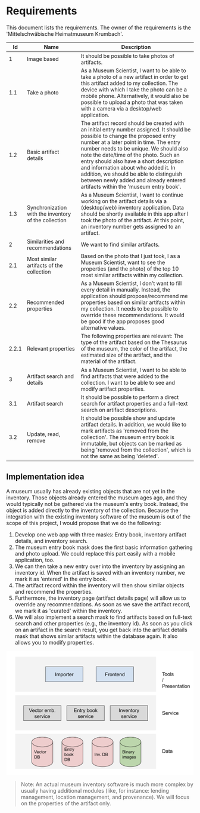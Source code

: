 # Requirements

This document lists the requirements. The owner of the requirements is the 'Mittelschwäbische Heimatmuseum Krumbach'.

| Id    | Name                                                 | Description                                                                                                                                                                                                                                                                                                                                                                                                                                                                     |
|-------|------------------------------------------------------|---------------------------------------------------------------------------------------------------------------------------------------------------------------------------------------------------------------------------------------------------------------------------------------------------------------------------------------------------------------------------------------------------------------------------------------------------------------------------------|
| 1     | Image based                                          | It should be possible to take photos of artifacts.                                                                                                                                                                                                                                                                                                                                                                                                                              |
| 1.1   | Take a photo                                         | As a Museum Scientist, I want to be able to take a photo of a new artifact in order to get this artifact added to my collection. The device with which I take the photo can be a mobile phone. Alternatively, it would also be possible to upload a photo that was taken with a camera via a desktop/web application.                                                                                                                                                          |
| 1.2   | Basic artifact details                               | The artifact record should be created with an initial entry number assigned. It should be possible to change the proposed entry number at a later point in time. The entry number needs to be unique. We should also note the date/time of the photo. Such an entry should also have a short description and information about who added it. In addition, we should be able to distinguish between newly added and already entered artifacts within the 'museum entry book'. |
| 1.3   | Synchronization with the inventory of the collection | As a Museum Scientist, I want to continue working on the artifact details via a (desktop/web) inventory application. Data should be shortly available in this app after I took the photo of the artifact. At this point, an inventory number gets assigned to an artifact.                                                                                                                                                                                                       |                                                                                                                                                                 
| 2     | Similarities and recommendations | We want to find similar artifacts.                                                                                                                                                                                                                                                                                                                                                                                                                                              |
| 2.1   | Most similar artifacts of the collection             | Based on the photo that I just took, I as a Museum Scientist, want to see the properties (and the photo) of the top 10 most similar artifacts within my collection.                                                                                                                                                                                                                                                                                                          |
| 2.2   | Recommended properties                               | As a Museum Scientist, I don't want to fill every detail in manually. Instead, the application should propose/recommend me properties based on similar artifacts within my collection. It needs to be possible to override these recommendations. It would be good if the app proposes good alternative values.                                                                                                                                                                 |
| 2.2.1 | Relevant properties                                  | The following properties are relevant: The type of the artifact based on the Thesaurus of the museum, the color of the artifact, the estimated size of the artifact, and the material of the artifact.                                                                                                                                                                                                                                                                              |
| 3     | Artifact search and details                          | As a Museum Scientist, I want to be able to find artifacts that were added to the collection. I want to be able to see and modify artifact properties.                                                                                                                                                                                                                                                                                                                          |
| 3.1   | Artifact search                                      | It should be possible to perform a direct search for artifact properties and a full-text search on artifact descriptions.                                                                                                                                                                                                                                                                                                                                                       |
| 3.2   | Update, read, remove                                 | It should be possible show and update artifact details. In addition, we would like to mark artifacts as 'removed from the collection'. The museum entry book is immutable, but objects can be marked as being 'removed from the collection', which is not the same as being 'deleted'.                                                                                                                                                                                          |

## Implementation idea

A museum usually has already existing objects that are not yet in the inventory. Those objects already entered the museum ages ago, and they would typically not be gathered via the museum's entry book. Instead, the object is added directly to the inventory of the collection. Because the integration with the existing inventory software of the museum is out of the scope of this project, I would propose that we do the following:

1. Develop one web app with three masks: Entry book, inventory artifact details, and inventory search.
2. The museum entry book mask does the first basic information gathering and photo upload. We could replace this part easily with a mobile application, too.
3. We can then take a new entry over into the inventory by assigning an inventory id. When the artifact is saved with an inventory number, we mark it as 'entered' in the entry book.
4. The artifact record within the inventory will then show similar objects and recommend the properties. 
5. Furthermore, the inventory page (artifact details page) will allow us to override any recommendations. As soon as we save the artifact record, we mark it as 'curated' within the inventory.
6. We will also implement a search mask to find artifacts based on full-text search and other properties (e.g., the inventory id). As soon as you click on an artifact in the search result, you get back into the artifact details mask that shows similar artifacts within the database again. It also allows you to modify properties.

![Draft architecture](img/draft_architecture.png)

> Note: An actual museum inventory software is much more complex by usually having additional modules (like, for instance: lending management, location management, and provenance). We will focus on the properties of the artifact only.
